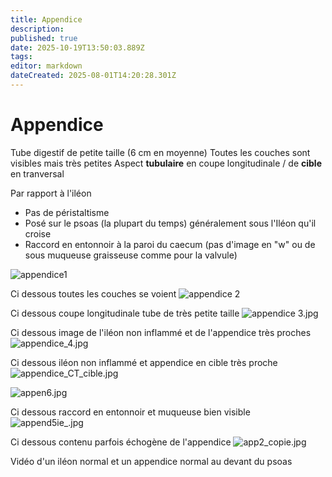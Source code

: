 ```yaml
---
title: Appendice
description: 
published: true
date: 2025-10-19T13:50:03.889Z
tags: 
editor: markdown
dateCreated: 2025-08-01T14:20:28.301Z
---
```


# Appendice

Tube digestif de petite taille (6 cm en moyenne)
Toutes les couches sont visibles mais très petites
Aspect **tubulaire** en coupe longitudinale / de **cible** en tranversal

Par rapport à l'iléon
- Pas de péristaltisme
- Posé sur le psoas (la plupart du temps) généralement sous l'Iléon qu'il croise
- Raccord en entonnoir à la paroi du caecum (pas d'image en "w" ou de sous muqueuse graisseuse comme pour la valvule)


![appendice1](/anatomie_typique/appendice_1_copie.jpg)

Ci dessous toutes les couches se voient
![appendice 2](/anatomie_typique/appe2.jpg)

Ci dessous coupe longitudinale tube de très petite taille
![appendice 3.jpg](/anatomie_typique/appe3.jpg)

Ci dessous image de l'iléon non inflammé et de l'appendice très proches
![appendice_4.jpg](/anatomie_typique/appendice_3.jpg)

Ci dessous iléon non inflammé et appendice en cible très proche
![appendice_CT_cible.jpg](/anatomie_typique/appendice_ct_cible.jpg)

![appen6.jpg](/anatomie_typique/appen6.jpg)

Ci dessous raccord en entonnoir et muqueuse bien visible
![append5ie_.jpg](/anatomie_typique/append5ie_.jpg)

Ci dessous contenu parfois échogène de l'appendice
![app2_copie.jpg](/anatomie_typique/app2_copie.jpg)

Vidéo d'un iléon normal et un appendice normal au devant du psoas


